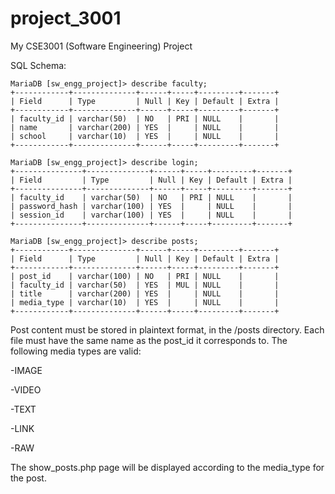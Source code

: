 # project_3001
My CSE3001 (Software Engineering) Project

SQL Schema:

    MariaDB [sw_engg_project]> describe faculty;
    +------------+--------------+------+-----+---------+-------+
    | Field      | Type         | Null | Key | Default | Extra |
    +------------+--------------+------+-----+---------+-------+
    | faculty_id | varchar(50)  | NO   | PRI | NULL    |       |
    | name       | varchar(200) | YES  |     | NULL    |       |
    | school     | varchar(10)  | YES  |     | NULL    |       |
    +------------+--------------+------+-----+---------+-------+

    MariaDB [sw_engg_project]> describe login;
    +---------------+--------------+------+-----+---------+-------+
    | Field         | Type         | Null | Key | Default | Extra |
    +---------------+--------------+------+-----+---------+-------+
    | faculty_id    | varchar(50)  | NO   | PRI | NULL    |       |
    | password_hash | varchar(100) | YES  |     | NULL    |       |
    | session_id    | varchar(100) | YES  |     | NULL    |       |
    +---------------+--------------+------+-----+---------+-------+

    MariaDB [sw_engg_project]> describe posts;
    +------------+--------------+------+-----+---------+-------+
    | Field      | Type         | Null | Key | Default | Extra |
    +------------+--------------+------+-----+---------+-------+
    | post_id    | varchar(100) | NO   | PRI | NULL    |       |
    | faculty_id | varchar(50)  | YES  | MUL | NULL    |       |
    | title      | varchar(200) | YES  |     | NULL    |       |
    | media_type | varchar(10)  | YES  |     | NULL    |       |
    +------------+--------------+------+-----+---------+-------+

Post content must be stored in plaintext format, in the /posts directory. Each file must have the same name as the post_id it corresponds to. The following media types are valid:

-IMAGE

-VIDEO

-TEXT

-LINK

-RAW

The show\_posts.php page will be displayed according to the media\_type for the post.

